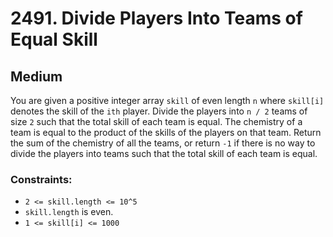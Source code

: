# 2491. Divide Players Into Teams of Equal Skill

## Medium

You are given a positive integer array `skill` of even length `n` where `skill[i]` denotes the skill of the `ith`
player. Divide the players into `n / 2` teams of size `2` such that the total skill of each team is equal. The chemistry
of a team is equal to the product of the skills of the players on that team. Return the sum of the chemistry of all the
teams, or return `-1` if there is no way to divide the players into teams such that the total skill of each team is
equal.

### Constraints:

- `2 <= skill.length <= 10^5`
- `skill.length` is even.
- `1 <= skill[i] <= 1000`
